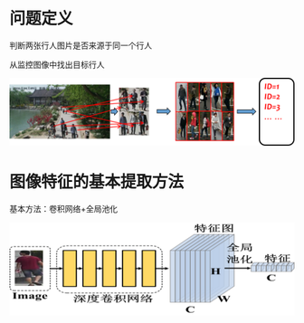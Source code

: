 # 问题定义

判断两张行人图片是否来源于同一个行人

从监控图像中找出目标行人

![image](http://github.com/ffeiDing/ffeiDing.github.io/blob/master/img/1.png)



# 图像特征的基本提取方法

基本方法：卷积网络+全局池化

![image](https://github.com/ffeiDing/ffeiDing.github.io/blob/master/img/2.png)

